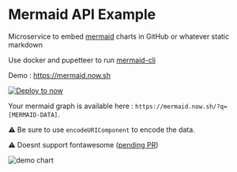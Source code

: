 # Mermaid API Example

Microservice to embed [mermaid](https://mermaidjs.github.io/) charts in GitHub or whatever static markdown

Use docker and pupetteer to run [mermaid-cli](https://github.com/fardog/mermaid-cli)

Demo : https://mermaid.now.sh

[![Deploy to now](https://deploy.now.sh/static/button.svg)](https://deploy.now.sh/?repo=https://github.com/revolunet/mermaid-api)

Your mermaid graph is available here : `https://mermaid.now.sh/?q=[MERMAID-DATA]`.

⚠ Be sure to use `encodeURIComponent` to encode the data.

⚠ Doesnt support fontawesome ([pending PR](https://github.com/mermaidjs/mermaid.cli/pull/38))


![demo chart](https://mermaid.now.sh/?width=1200&height=1600&q=graph%20TD%0AA%5BChristmas%5D%20--%3E%7CGet%20money%7C%20B(Go%20shopping)%0AB%20--%3E%20C%7BLet%20me%20think%7D%0AC%20--%3E%7COne%7C%20D%5BLaptop%5D%0AC%20--%3E%7CTwo%7C%20E%5BiPhone%5D%0AC%20--%3E%7CThree%7C%20F%5BCar%5D%0A)
